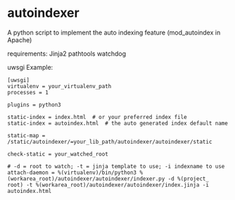 autoindexer
===========

A python script to implement the auto indexing feature (mod_autoindex in Apache)


requirements:
Jinja2
pathtools
watchdog


uwsgi Example:

```
[uwsgi]
virtualenv = your_virtualenv_path
processes = 1

plugins = python3

static-index = index.html  # or your preferred index file
static-index = autoindex.html  # the auto generated index default name

static-map = /static/autoindexer/=your_lib_path/autoindexer/autoindexer/static

check-static = your_watched_root

# -d = root to watch; -t = jinja template to use; -i indexname to use
attach-daemon = %(virtualenv)/bin/python3 %(workarea_root)/autoindexer/autoindexer/indexer.py -d %(project_    root) -t %(workarea_root)/autoindexer/autoindexer/index.jinja -i autoindex.html
```
